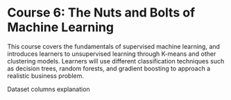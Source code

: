 # Course 6: The Nuts and Bolts of Machine Learning

This course covers the fundamentals of supervised machine learning, and introduces learners to unsupervised learning through K-means and other clustering models. Learners will use different classification techniques such as decision trees, random forests, and gradient boosting to approach a realistic business problem. 

Dataset columns explanation
